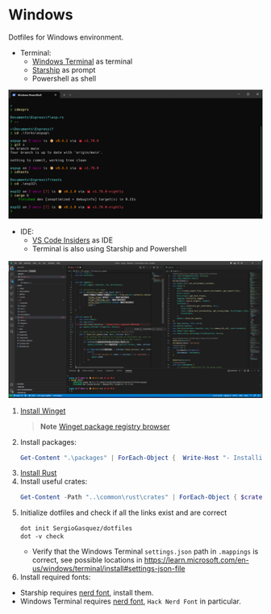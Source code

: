 # Windows
Dotfiles for Windows environment.

- Terminal:
  - [Windows Terminal](https://apps.microsoft.com/store/detail/windows-terminal/9N0DX20HK701?hl=es-es&gl=es) as terminal
  - [Starship](https://starship.rs/) as prompt
  - Powershell as shell

![Terminal](assets/terminal.png)

- IDE:
  - [VS Code Insiders](https://code.visualstudio.com/insiders/) as IDE
  - Terminal is also using Starship and Powershell

![VS Code](assets/vscode.png)

1. [Install Winget](https://learn.microsoft.com/en-us/windows/package-manager/winget/#install-winget)
    > **Note**
    > [Winget package registry browser](https://winget.run/)
2. Install packages:
   ```powershell
   Get-Content ".\packages" | ForEach-Object {  Write-Host "- Installing $_"; winget install --accept-package-agreements --accept-source-agreements $_ }
   ```
3. [Install Rust](https://www.rust-lang.org/tools/install)
4. Install useful crates:
    ```powershell
    Get-Content -Path "..\common\rust\crates" | ForEach-Object { $crate, $arguments = $_.split(" ", 2); cargo install $crate $arguments }
    ```
5. Initialize dotfiles and check if all the links exist and are correct
    ```
    dot init SergioGasquez/dotfiles
    dot -v check
    ```
    - Verify that the Windows Terminal `settings.json` path in `.mappings` is correct, see possible locations in https://learn.microsoft.com/en-us/windows/terminal/install#settings-json-file
6. Install required fonts:
  - Starship requires [nerd font](https://starship.rs/guide/#%F0%9F%9A%80-installation), install them.
  - Windows Terminal requires [nerd font](https://starship.rs/guide/#%F0%9F%9A%80-installation), `Hack Nerd Font` in particular.
